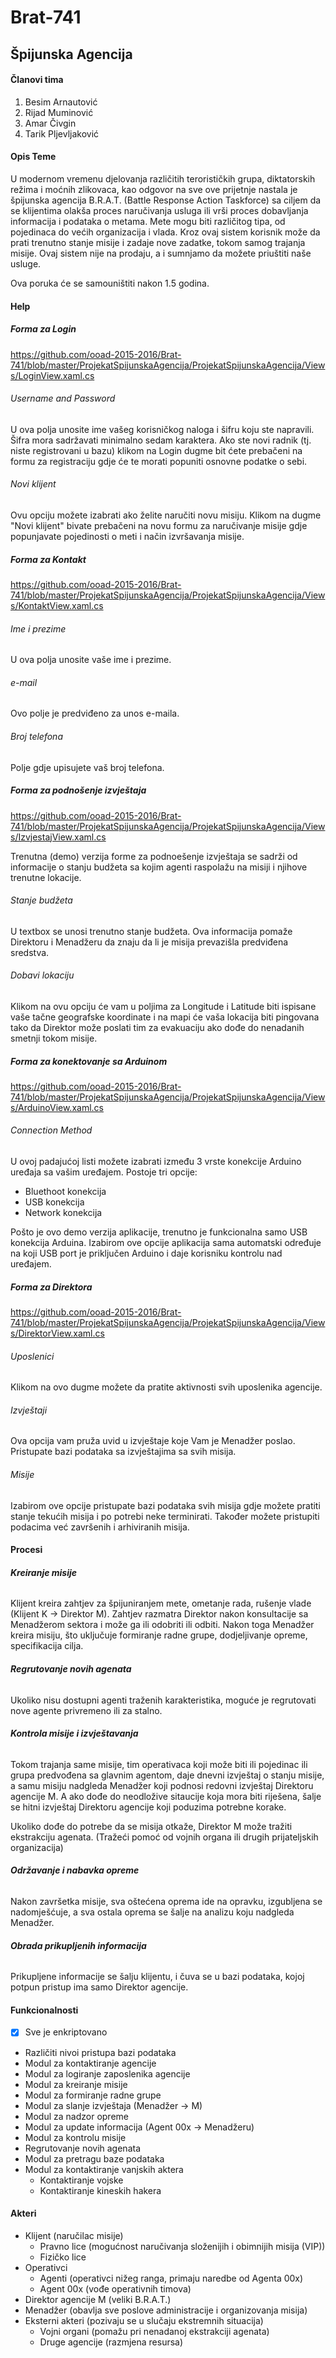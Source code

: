 ﻿# Brat-741
## Špijunska Agencija

#### **Članovi tima**

1. Besim Arnautović
2. Rijad Muminović
3. Amar Čivgin
4. Tarik Pljevljaković

#### **Opis Teme**

U modernom vremenu djelovanja različitih terorističkih grupa, diktatorskih režima i 
moćnih zlikovaca, kao odgovor na sve ove prijetnje nastala je špijunska agencija
B.R.A.T. (Battle Response Action Taskforce) sa ciljem da se klijentima olakša proces
naručivanja usluga ili vrši proces dobavljanja informacija i podataka o metama.
Mete mogu biti različitog tipa, od pojedinaca do većih organizacija i vlada.
Kroz ovaj sistem korisnik može da prati trenutno stanje misije i zadaje nove zadatke,
tokom samog trajanja misije.
Ovaj sistem nije na prodaju, a i sumnjamo da možete priuštiti naše usluge.

Ova poruka će se samouništiti nakon 1.5 godina.

#### **Help**

##### **Forma za Login**

https://github.com/ooad-2015-2016/Brat-741/blob/master/ProjekatSpijunskaAgencija/ProjekatSpijunskaAgencija/Views/LoginView.xaml.cs

###### Username and Password

U ova polja unosite ime vašeg korisničkog naloga i šifru koju ste napravili. Šifra mora sadržavati
minimalno sedam karaktera. Ako ste novi radnik (tj. niste registrovani u bazu) klikom na Login dugme
bit ćete prebačeni na formu za registraciju gdje će te morati popuniti osnovne podatke o sebi.

###### Novi klijent

Ovu opciju možete izabrati ako želite naručiti novu misiju. Klikom na dugme "Novi klijent" bivate
prebačeni na novu formu za naručivanje misije gdje popunjavate pojedinosti o meti i način izvršavanja
misije.

##### **Forma za Kontakt**

https://github.com/ooad-2015-2016/Brat-741/blob/master/ProjekatSpijunskaAgencija/ProjekatSpijunskaAgencija/Views/KontaktView.xaml.cs
 
###### Ime i prezime

U ova polja unosite vaše ime i prezime.

###### e-mail

Ovo polje je predviđeno za unos e-maila.

###### Broj telefona

Polje gdje upisujete vaš broj telefona.

##### **Forma za podnošenje izvještaja**

https://github.com/ooad-2015-2016/Brat-741/blob/master/ProjekatSpijunskaAgencija/ProjekatSpijunskaAgencija/Views/IzvjestajView.xaml.cs

Trenutna (demo) verzija forme za podnoešenje izvještaja se sadrži od informacije o stanju budžeta
sa kojim agenti raspolažu na misiji i njihove trenutne lokacije.

###### Stanje budžeta

U textbox se unosi trenutno stanje budžeta. Ova informacija pomaže Direktoru i Menadžeru da znaju
da li je misija prevazišla predviđena sredstva.

###### Dobavi lokaciju

Klikom na ovu opciju će vam u poljima za Longitude i Latitude biti ispisane vaše tačne geografske 
koordinate i na mapi će vaša lokacija biti pingovana tako da Direktor može poslati tim za evakuaciju
ako dođe do nenadanih smetnji tokom misije.

##### **Forma za konektovanje sa Arduinom**

https://github.com/ooad-2015-2016/Brat-741/blob/master/ProjekatSpijunskaAgencija/ProjekatSpijunskaAgencija/Views/ArduinoView.xaml.cs

###### Connection Method

U ovoj padajućoj listi možete izabrati između 3 vrste konekcije Arduino uređaja sa vašim uređajem.
Postoje tri opcije:
- Bluethoot konekcija
- USB konekcija
- Network konekcija

Pošto je ovo demo verzija aplikacije, trenutno je funkcionalna samo USB konekcija Arduina.
Izabirom ove opcije aplikacija sama automatski određuje na koji USB port je priključen Arduino
i daje korisniku kontrolu nad uređajem.

##### **Forma za Direktora**

https://github.com/ooad-2015-2016/Brat-741/blob/master/ProjekatSpijunskaAgencija/ProjekatSpijunskaAgencija/Views/DirektorView.xaml.cs

###### Uposlenici

Klikom na ovo dugme možete da pratite aktivnosti svih uposlenika agencije.

###### Izvještaji

Ova opcija vam pruža uvid u izvještaje koje Vam je Menadžer poslao. Pristupate bazi podataka sa
izvještajima sa svih misija.

###### Misije

Izabirom ove opcije pristupate bazi podataka svih misija gdje možete pratiti stanje tekućih misija
i po potrebi neke terminirati. Također možete pristupiti podacima već završenih i arhiviranih misija.

#### **Procesi**

###### **Kreiranje misije**

Klijent kreira zahtjev za špijuniranjem mete, ometanje rada, rušenje vlade
(Klijent K -> Direktor M). Zahtjev razmatra Direktor nakon konsultacije sa Menadžerom sektora
i može ga ili odobriti ili odbiti. Nakon toga Menadžer kreira misiju, što uključuje formiranje 
radne grupe, dodjeljivanje opreme, specifikacija cilja.

###### **Regrutovanje novih agenata**

Ukoliko nisu dostupni agenti traženih karakteristika, moguće je regrutovati nove agente
privremeno ili za stalno.

###### **Kontrola misije i izvještavanja**

Tokom trajanja same misije, tim operativaca koji može biti ili pojedinac ili grupa predvođena
sa glavnim agentom, daje dnevni izvještaj o stanju misije, a samu misiju nadgleda
Menadžer koji podnosi redovni izvještaj Direktoru agencije M. A ako dođe do
neodložive sitaucije koja mora biti riješena, šalje se hitni izvještaj Direktoru agencije
koji poduzima potrebne korake.

Ukoliko dođe do potrebe da se misija otkaže, Direktor M može tražiti ekstrakciju agenata. (Tražeći
pomoć od vojnih organa ili drugih prijateljskih organizacija)

###### **Održavanje i nabavka opreme**

Nakon završetka misije, sva oštećena oprema ide na opravku, izgubljena se nadomješćuje, a sva
ostala oprema se šalje na analizu koju nadgleda Menadžer. 

###### **Obrada prikupljenih informacija**

Prikupljene informacije se šalju klijentu, i čuva se u bazi podataka, kojoj potpun 
pristup ima samo Direktor agencije.



#### **Funkcionalnosti**

* [x] Sve je enkriptovano
* Različiti nivoi pristupa bazi podataka
* Modul za kontaktiranje agencije
* Modul za logiranje zaposlenika agencije
* Modul za kreiranje misije
* Modul za formiranje radne grupe
* Modul za slanje izvještaja (Menadžer -> M)
* Modul za nadzor opreme
* Modul za update informacija (Agent 00x -> Menadžeru)
* Modul za kontrolu misije
* Regrutovanje novih agenata
* Modul za pretragu baze podataka
* Modul za kontaktiranje vanjskih aktera
  * Kontaktiranje vojske
  * Kontaktiranje kineskih hakera

#### **Akteri**

* Klijent (naručilac misije)
  * Pravno lice (mogućnost naručivanja složenijih i obimnijih misija (VIP))
  * Fizičko lice
* Operativci
  * Agenti (operativci nižeg ranga, primaju naredbe od Agenta 00x)
  * Agent 00x (vođe operativnih timova)
* Direktor agencije M (veliki B.R.A.T.)
* Menadžer (obavlja sve poslove administracije i organizovanja misija)
* Eksterni akteri (pozivaju se u slučaju ekstremnih situacija)
  * Vojni organi (pomažu pri nenadanoj ekstrakciji agenata)
  * Druge agencije (razmjena resursa)
